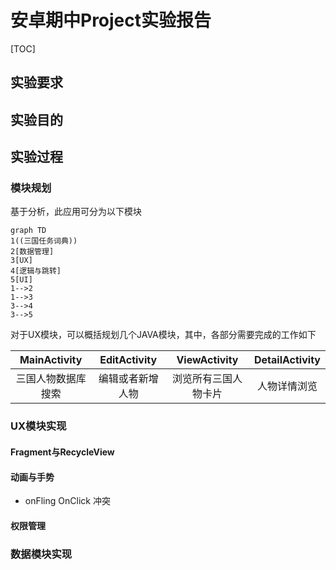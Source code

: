 # 安卓期中Project实验报告

[TOC]

## 实验要求



## 实验目的

## 实验过程

### 模块规划

基于分析，此应用可分为以下模块

```mermaid
graph TD
1((三国任务词典))
2[数据管理]
3[UX]
4[逻辑与跳转]
5[UI]
1-->2
1-->3
3-->4
3-->5
```

对于UX模块，可以概括规划几个JAVA模块，其中，各部分需要完成的工作如下

| MainActivity | EditActivity | ViewActivity | DetailActivity |
| :----------: | :----------: | :----------: | :------------: |
|  三国人物数据库搜索   |   编辑或者新增人物   |  浏览所有三国人物卡片  |     人物详情浏览     |



### UX模块实现

#### Fragment与RecycleView
#### 动画与手势

* onFling OnClick 冲突
#### 权限管理

### 数据模块实现







